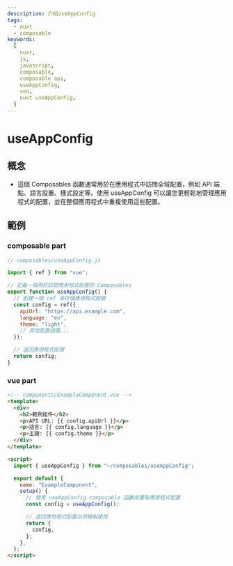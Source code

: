 ```yaml
---
description: 介紹useAppConfig
tags:
  - nuxt
  - composable
keywords:
  [
    nuxt,
    js,
    javascript,
    composable,
    composable api,
    useAppConfig,
    seo,
    nuxt useAppConfig,
  ]
---
```


# useAppConfig

## 概念

- 這個 Composables 函數通常用於在應用程式中訪問全域配置，例如 API 端點、語言設置、樣式設定等。使用 useAppConfig 可以讓您更輕鬆地管理應用程式的配置，並在整個應用程式中重複使用這些配置。

## 範例

### composable part

```js
// composables/useAppConfig.js

import { ref } from "vue";

// 定義一個用於訪問應用程式配置的 Composables
export function useAppConfig() {
  // 創建一個 ref 來存儲應用程式配置
  const config = ref({
    apiUrl: "https://api.example.com",
    language: "en",
    theme: "light",
    // 其他配置設置...
  });

  // 返回應用程式配置
  return config;
}
```

### vue part

```html
<!-- components/ExampleComponent.vue -->
<template>
  <div>
    <h2>範例組件</h2>
    <p>API URL: {{ config.apiUrl }}</p>
    <p>語言: {{ config.language }}</p>
    <p>主題: {{ config.theme }}</p>
  </div>
</template>

<script>
  import { useAppConfig } from "~/composables/useAppConfig";

  export default {
    name: "ExampleComponent",
    setup() {
      // 使用 useAppConfig composable 函數來獲取應用程式配置
      const config = useAppConfig();

      // 返回應用程式配置以供模板使用
      return {
        config,
      };
    },
  };
</script>
```

